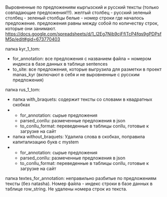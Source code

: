 Выровненные по предложениям кыргызский и русский тексты (только совпадающие предложения!!!). 
желтый столбец - русский
зеленый столбец - зеленый
столбцы белые - номер строки где началось предложение.
предложения равны между собой по количеству строк, которые они занимают.
https://docs.google.com/spreadsheets/d/1_l2Eg7Nib9cjFfiTcP4fqs9gPDPsfM5p/edit#gid=673770403

папка kyr_1_tom:
- for_annotation: все предложения с названием файла = номером индекса в базе данных в таблице sentences
- to_site: все предложения, которые выгрузила для разметки в проект manas_kyr (включают в себя и не выровненные с русским предложения)

папка rus_1_tom:
- папка with_braquets: содержит тексты со словами в квадратных скобках
- - for_annotation: сырые предложения
  - parsed_conllu: размеченные предложения в json
  - to_conllu_format: переведенные в таблицы conllu, готовые к загрузке на сайт
- папка without_braquets: Удалила слова в скобках, поправила капитализацию букв с mystem 
- - for_annotation: сырые предложения 
  - parsed_conllu: размеченные предложения в json
  - to_conllu_format: переведенные в таблицы conllu, готовые к загрузке на сайт

папка textes_for_annotation: неправильно разбитые по предложениям тексты (без natasha). Номер файла - индекс строки в базе данных в таблице row_string. Не удалены номера строк из текста.
